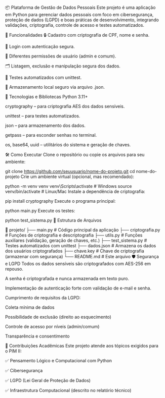 📦 Plataforma de Gestão de Dados Pessoais
Este projeto é uma aplicação em Python para gerenciar dados pessoais com foco em cibersegurança, proteção de dados (LGPD) e boas práticas de desenvolvimento, integrando validações, criptografia, controle de acesso e testes automatizados.

🚀 Funcionalidades
🔒 Cadastro com criptografia de CPF, nome e senha.

🔑 Login com autenticação segura.

👥 Diferentes permissões de usuário (admin e comum).

🗂️ Listagem, exclusão e manipulação segura dos dados.

🧪 Testes automatizados com unittest.

💾 Armazenamento local seguro via arquivo .json.

🔧 Tecnologias e Bibliotecas
Python 3.11+

cryptography – para criptografia AES dos dados sensíveis.

unittest – para testes automatizados.

json – para armazenamento dos dados.

getpass – para esconder senhas no terminal.

os, base64, uuid – utilitários do sistema e geração de chaves.

🛠️ Como Executar
Clone o repositório ou copie os arquivos para seu ambiente:


git clone https://github.com/seuusuario/nome-do-projeto.git
cd nome-do-projeto
Crie um ambiente virtual (opcional, mas recomendado):


python -m venv venv
venv\Scripts\activate  # Windows
source venv/bin/activate  # Linux/Mac
Instale a dependência de criptografia:


pip install cryptography
Execute o programa principal:


python main.py
Execute os testes:


python test_sistema.py
🧩 Estrutura de Arquivos

📁 projeto/
├── main.py               # Código principal da aplicação
├── criptografia.py       # Funções de criptografia e descriptografia
├── utils.py              # Funções auxiliares (validação, geração de chaves, etc.)
├── test_sistema.py       # Testes automatizados com unittest
├── dados.json            # Armazena os dados dos usuários criptografados
├── chave.key             # Chave de criptografia (armazenar com segurança)
└── README.md             # Este arquivo
🛡️ Segurança e LGPD
Todos os dados sensíveis são criptografados com AES-256 em repouso.

A senha é criptografada e nunca armazenada em texto puro.

Implementação de autenticação forte com validação de e-mail e senha.

Cumprimento de requisitos da LGPD:

Coleta mínima de dados

Possibilidade de exclusão (direito ao esquecimento)

Controle de acesso por níveis (admin/comum)

Transparência e consentimento

🧠 Contribuições Acadêmicas
Este projeto atende aos tópicos exigidos para o PIM II:

✅ Pensamento Lógico e Computacional com Python

✅ Cibersegurança

✅ LGPD (Lei Geral de Proteção de Dados)

✅ Infraestrutura Computacional (descrito no relatório técnico)